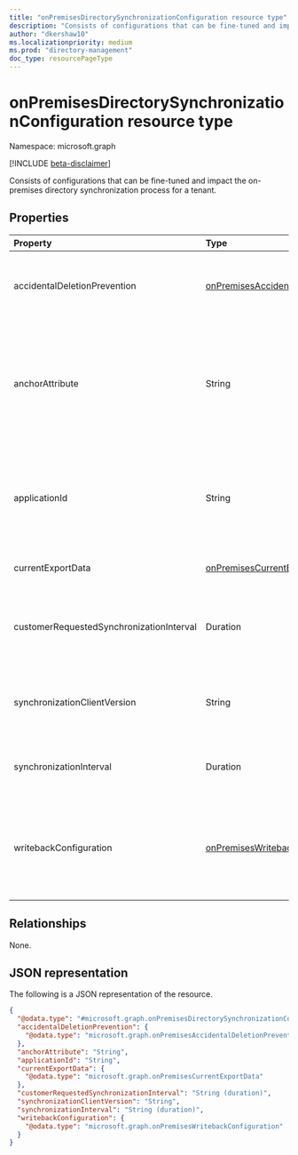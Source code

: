 ```yaml
---
title: "onPremisesDirectorySynchronizationConfiguration resource type"
description: "Consists of configurations that can be fine-tuned and impact the on-premises directory synchronization process for a tenant."
author: "dkershaw10"
ms.localizationpriority: medium
ms.prod: "directory-management"
doc_type: resourcePageType
---
```


# onPremisesDirectorySynchronizationConfiguration resource type

Namespace: microsoft.graph

[!INCLUDE [beta-disclaimer](../../includes/beta-disclaimer.md)]

Consists of configurations that can be fine-tuned and impact the on-premises directory synchronization process for a tenant.

## Properties

| Property                                 | Type                                                                                             | Description                                                                                                                        |
| :--------------------------------------- | :----------------------------------------------------------------------------------------------- | :--------------------------------------------------------------------------------------------------------------------------------- |
| accidentalDeletionPrevention             | [onPremisesAccidentalDeletionPrevention](../resources/onpremisesaccidentaldeletionprevention.md) | Contains the accidental deletion prevention configuration for a tenant.                                                            |
| anchorAttribute                          | String                                                                                           | The anchor attribute allows customers to customize the property used to create source anchors for synchronization enabled objects. |
| applicationId                            | String                                                                                           | The identifier of the on-premises directory synchronization client application that is configured for the tenant.                  |
| currentExportData                        | [onPremisesCurrentExportData](../resources/onpremisescurrentexportdata.md)                       | Data for the current export run.                                                                                                   |
| customerRequestedSynchronizationInterval | Duration                                                                                         | Interval of time that the customer requested the sync client waits between sync cycles.                                            |
| synchronizationClientVersion             | String                                                                                           | Indicates the version of the on-premises directory synchronization application.                                                    |
| synchronizationInterval                  | Duration                                                                                         | Interval of time the sync client should honor between sync cycles                                                                  |
| writebackConfiguration                   | [onPremisesWritebackConfiguration](../resources/onpremiseswritebackconfiguration.md)             | Configuration to control how cloud created or owned objects are synchronized back to the on-premises directory.                    |

## Relationships

None.

## JSON representation

The following is a JSON representation of the resource.
<!-- {
  "blockType": "resource",
  "@odata.type": "microsoft.graph.onPremisesDirectorySynchronizationConfiguration"
}
-->
``` json
{
  "@odata.type": "#microsoft.graph.onPremisesDirectorySynchronizationConfiguration",
  "accidentalDeletionPrevention": {
    "@odata.type": "microsoft.graph.onPremisesAccidentalDeletionPrevention"
  },
  "anchorAttribute": "String",
  "applicationId": "String",
  "currentExportData": {
    "@odata.type": "microsoft.graph.onPremisesCurrentExportData"
  },
  "customerRequestedSynchronizationInterval": "String (duration)",
  "synchronizationClientVersion": "String",
  "synchronizationInterval": "String (duration)",
  "writebackConfiguration": {
    "@odata.type": "microsoft.graph.onPremisesWritebackConfiguration"
  }
}
```
